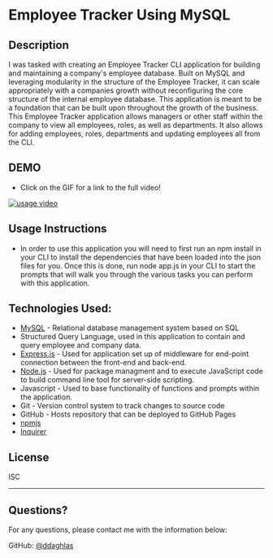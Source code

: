 # Employee Tracker Using MySQL

## Description
I was tasked with creating an Employee Tracker CLI application for building and maintaining a company's employee database. Built on MySQL and leveraging modularity in the structure of the Employee Tracker, it can scale appropriately with a companies growth without reconfiguring the core structure of the internal employee database. This application is meant to be a foundation that can be built upon throughout the growth of the business. This Employee Tracker application allows managers or other staff within the company to view all employees, roles, as well as departments. It also allows for adding employees, roles, departments and updating employees all from the CLI.


## DEMO

- Click on the GIF for a link to the full video!

[![usage video](./images/GIFMySQL.gif)](https://drive.google.com/file/d/1Csg3LriIwpeIVdYwlBDxqMdzyDFnBEjf/view)



## Usage Instructions
- In order to use this application you will need to first run an npm install in your CLI to install the dependencies that have been loaded into the json files for you. Once this is done, run node app.js in your CLI to start the prompts that will walk you through the various tasks you can perform with this application.


## Technologies Used:
- [MySQL](https://www.mysql.com/) - Relational database management system based on SQL
- Structured Query Language, used in this application to contain and query employee and company data.
- [Express.js](https://expressjs.com/) - Used for application set up of middleware for end-point connection between the front-end and back-end.
- [Node.js](https://nodejs.org/en/) - Used for package managment and to execute JavaScript code to build command line tool for server-side scripting.
- Javascript - Used to base functionality of functions and prompts within the application.
- Git - Version control system to track changes to source code
- GitHub - Hosts repository that can be deployed to GitHub Pages
- [npmjs](https://docs.npmjs.com/)
- [Inquirer](https://www.npmjs.com/package/inquirer)

## License


ISC


---


  ## Questions?
  
  For any questions, please contact me with the information below:

  GitHub: [@ddaghlas](https://api.github.com/users/ddaghlas) 